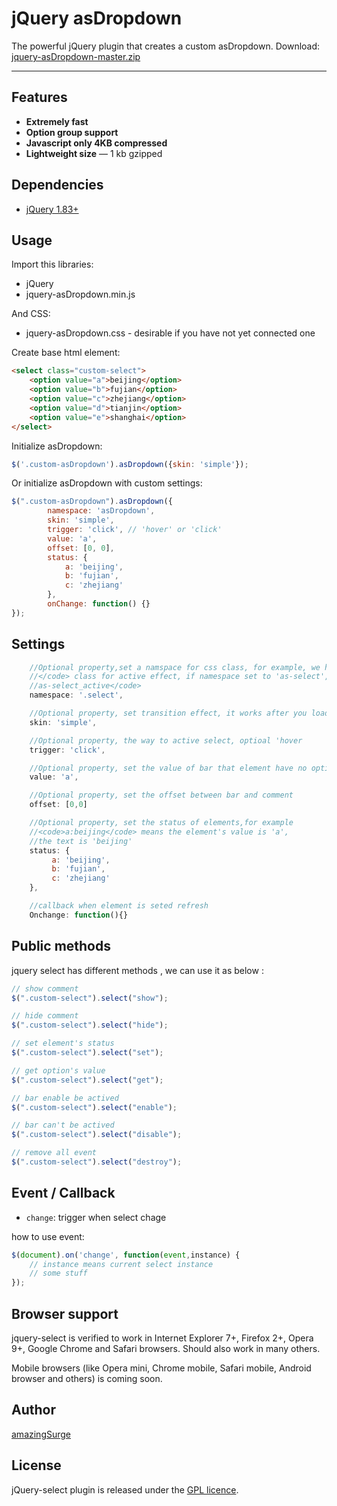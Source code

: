 # jQuery asDropdown

The powerful jQuery plugin that creates a custom asDropdown.
Download: <a href="https://github.com/amazingSurge/jquery-asDropdown/archive/master.zip">jquery-asDropdown-master.zip</a>

***

## Features

* **Extremely fast**
* **Option group support**
* **Javascript only 4KB compressed**
* **Lightweight size** — 1 kb gzipped

## Dependencies
* <a href="http://jquery.com/" target="_blank">jQuery 1.83+</a>

## Usage

Import this libraries:
* jQuery
* jquery-asDropdown.min.js

And CSS:
* jquery-asDropdown.css - desirable if you have not yet connected one


Create base html element:
```html
<select class="custom-select">
    <option value="a">beijing</option>
    <option value="b">fujian</option>
    <option value="c">zhejiang</option>
    <option value="d">tianjin</option>
    <option value="e">shanghai</option>
</select>
```

Initialize asDropdown:
```javascript
$('.custom-asDropdown').asDropdown({skin: 'simple'});
```

Or initialize asDropdown with custom settings:
```javascript
$(".custom-asDropdown").asDropdown({
        namespace: 'asDropdown',
        skin: 'simple',
        trigger: 'click', // 'hover' or 'click'
        value: 'a',
        offset: [0, 0],
        status: {
            a: 'beijing',
            b: 'fujian',
            c: 'zhejiang'
        },
        onChange: function() {}
});
```



## Settings

```javascript
    //Optional property,set a namspace for css class, for example, we have <code>.select_active
    //</code> class for active effect, if namespace set to 'as-select', then it will be <code>.
    //as-select_active</code>
    namespace: '.select',

    //Optional property, set transition effect, it works after you load specified skin file
    skin: 'simple',

    //Optional property, the way to active select, optioal 'hover
    trigger: 'click',

    //Optional property, set the value of bar that element have no option when select initilized
    value: 'a',

    //Optional property, set the offset between bar and comment
    offset: [0,0]

    //Optional property, set the status of elements,for example 
    //<code>a:beijing</code> means the element's value is 'a',
    //the text is 'beijing'
    status: {
         a: 'beijing',
         b: 'fujian',
         c: 'zhejiang'
    },

    //callback when element is seted refresh
    Onchange: function(){}
```

## Public methods

jquery select has different methods , we can use it as below :
```javascript
// show comment
$(".custom-select").select("show");

// hide comment
$(".custom-select").select("hide");

// set element's status
$(".custom-select").select("set");

// get option's value
$(".custom-select").select("get");

// bar enable be actived
$(".custom-select").select("enable");

// bar can't be actived 
$(".custom-select").select("disable");

// remove all event
$(".custom-select").select("destroy");
```

## Event / Callback

* <code>change</code>: trigger when select chage

how to use event:
```javascript
$(document).on('change', function(event,instance) {
    // instance means current select instance 
    // some stuff
});
```

## Browser support
jquery-select is verified to work in Internet Explorer 7+, Firefox 2+, Opera 9+, Google Chrome and Safari browsers. Should also work in many others.

Mobile browsers (like Opera mini, Chrome mobile, Safari mobile, Android browser and others) is coming soon.

## Author
[amazingSurge](http://amazingSurge.com)

## License
jQuery-select plugin is released under the <a href="https://github.com/amazingSurge/jquery-select/blob/master/LICENCE.GPL" target="_blank">GPL licence</a>.